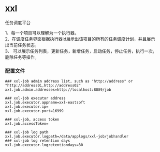 # xxl
任务调度平台
 
1、每一个项目可以理解为一个执行器。  
2、在调度任务界面根据执行器id展示出该项目的所有的任务调度计划，并且展示出当前任务状态。   
3、 可以展示任务列表，更新任务，新增任务，启动任务，停止任务，执行一次，删除任务等操作。 
### 配置文件
```
### xxl-job admin address list, such as "http://address" or "http://address01,http://address02"
xxl.job.admin.addresses=http://localhost:8889/job

### xxl-job executor address
xxl.job.executor.appname=xxl-eastsoft
xxl.job.executor.ip=
xxl.job.executor.port=16999

### xxl-job, access token
xxl.job.accessToken=

### xxl-job log path
xxl.job.executor.logpath=/data/applogs/xxl-job/jobhandler
### xxl-job log retention days
xxl.job.executor.logretentiondays=30
```
